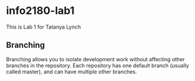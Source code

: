 # info2180-lab1

This is Lab 1 for Tatanya Lynch

## Branching

Branching allows you to isolate development work without
affecting other branches in the repository. Each repository
has one default branch (usually called master), and can have 
multiple other branches.


